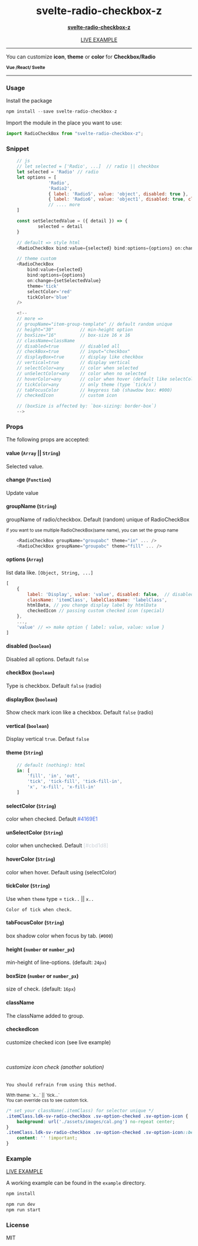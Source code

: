 <div align="center">
    <h1>svelte-radio-checkbox-z</h1>
    <strong>
        <a href="https://github.com/delpikye-v/svelte-radio-checkbox">svelte-radio-checkbox-z</a>
    </strong>
    <br />
    <br />
    <a href="https://codesandbox.io/s/svelte-radio-checkbox-z-p64uf">LIVE EXAMPLE</a>
</div>

---
<span>You can customize <b>icon</b>, <b>theme</b> or <b>color</b> for <b>Checkbox/Radio</b></span>

<b><small>Vue /React/ Svelte</small></b>

---
### Usage
Install the package
```js
npm install --save svelte-radio-checkbox-z
```

Import the module in the place you want to use:
```js
import RadioCheckBox from "svelte-radio-checkbox-z";
```

### Snippet
```js
    // js
    // let selected = ['Radio', ...]  // radio || checkbox
    let selected = 'Radio' // radio
	let options = [
                'Radio',
                'Radio2',
                { label: 'Radio5', value: 'object', disabled: true },
                { label: 'Radio6', value: 'object1', disabled: true, className: "abcd", labelClassName: "addd" },
                // .... more
	]

	const setSelectedValue = ({ detail }) => {
            selected = detail
	}

    // default => style html
    <RadioCheckBox bind:value={selected} bind:options={options} on:change={setSelectedValue}/>

    // theme custom
    <RadioCheckBox
		bind:value={selected}
		bind:options={options}
		on:change={setSelectedValue}
		theme='tick'
		selectColor='red'
		tickColor='blue'
	/>

    <!--
    // more =>
    // groupName="item-group-template" // default random unique
    // height="30"          // min-height option
    // boxSize="16"         // box-size 16 x 16
    // className=className
    // disabled=true        // disabled all
    // checkBox=true        // input="checkbox"
    // displayBox=true      // display like checkbox
    // vertical=true        // display vertical
    // selectColor=any      // color when selected
    // unSelectColor=any    // color when no selected
    // hoverColor=any       // color when hover (default like selectColor)
    // tickColor=any        // only theme (type `tick/x`)
    // tabFocusColor        // keypress tab (shawdow box: #000)
    // checkedIcon          // custom icon

    // (boxSize is affected by: `box-sizing: border-box`)
    -->
```


### Props

The following props are accepted:

#### value (`Array` || `String`)

Selected value.

#### change (`Function`)
Update value

#### groupName (`String`)
<p>groupName of radio/checkbox. Default (random) unique of RadioCheckBox</p>

<small>if you want to use multiple RadioCheckBox(same name), you can set the group name</small>
```js
    <RadioCheckBox groupName="groupabc" theme="in" ... />
    <RadioCheckBox groupName="groupabc" theme="fill" ... />
```

#### options (`Array`)
list data like. `[Object, String, ...]`
```js
[
    {
        label: 'Display', value: 'value', disabled: false,  // disabled option
        className: 'itemClass', labelClassName: 'labelClass',
        htmlData, // you change display label by htmlData
        checkedIcon // passing custom checked icon (special)
    },
    ...,
    'value' // => make option { label: value, value: value }
]
```

#### disabled (`boolean`)
Disabled all options. Default `false`

#### checkBox (`boolean`)
Type is checkbox. Default `false` (radio)


#### displayBox (`boolean`)
Show check mark icon like a checkbox. Default `false` (radio)


#### vertical (`boolean`)
Display vertical `true`. Defaut `false`


#### theme (`String`)
```js
    // default (nothing): html
    in: [
        'fill', 'in', 'out',
        'tick', 'tick-fill', 'tick-fill-in',
        'x', 'x-fill', 'x-fill-in'
    ]
```

#### selectColor (`String`)

color when checked. Default <span style="color: #4169E1">#4169E1</span>

#### unSelectColor (`String`)
color when unchecked. Default <span style="color: #cbd1d8;">[#cbd1d8]</span>

#### hoverColor (`String`)
color when hover. Default using (selectColor)


#### tickColor (`String`)
Use when `theme` type = `tick..` || `x..`

`Color of tick when check.`


#### tabFocusColor (`String`)
box shadow color when focus by tab. (`#000`)

#### height (`number` or `number_px`)
min-height of line-options. (default: `24px`)

#### boxSize (`number` or `number_px`)
size of check. (default: `16px`)

#### className
The className added to group.

#### checkedIcon

customize checked icon (see live example)


<br />

###### customize icon check (another solution)
`You should refrain from using this method.`

<small>
With theme: `x...` || `tick...` <br />You can override css to see custom tick.
</small>

```css
/* set your className(.itemClass) for selector unique */
.itemClass.ldk-sv-radio-checkbox .sv-option-checked .sv-option-icon {
    background: url('./assets/images/cal.png') no-repeat center;
}
.itemClass.ldk-sv-radio-checkbox .sv-option-checked .sv-option-icon::before {
    content: '' !important;
}
```

### Example
<a href="https://codesandbox.io/s/svelte-radio-checkbox-z-p64uf">LIVE EXAMPLE</a>

A working example can be found in the `example` directory.

```js
npm install
```
```js
npm run dev
npm run start
```

### License
MIT
